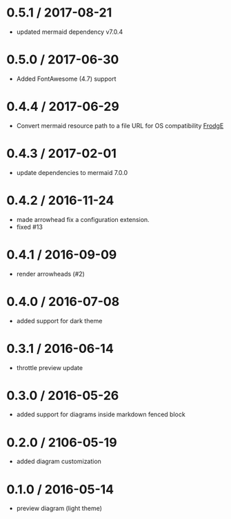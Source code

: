 # 0.5.1 / 2017-08-21

* updated mermaid dependency v7.0.4

# 0.5.0 / 2017-06-30

* Added FontAwesome (4.7) support

# 0.4.4 / 2017-06-29

* Convert mermaid resource path to a file URL for OS compatibility [FrodgE](https://github.com/FrodgE)

# 0.4.3 / 2017-02-01

* update dependencies to mermaid 7.0.0

# 0.4.2 / 2016-11-24

* made arrowhead fix a configuration extension.
* fixed #13

# 0.4.1 / 2016-09-09

* render arrowheads (#2)

# 0.4.0 / 2016-07-08

* added support for dark theme

# 0.3.1 / 2016-06-14

* throttle preview update

# 0.3.0 / 2016-05-26

* added support for diagrams inside markdown fenced block

# 0.2.0 / 2106-05-19

* added diagram customization

# 0.1.0 / 2016-05-14

* preview diagram (light theme)